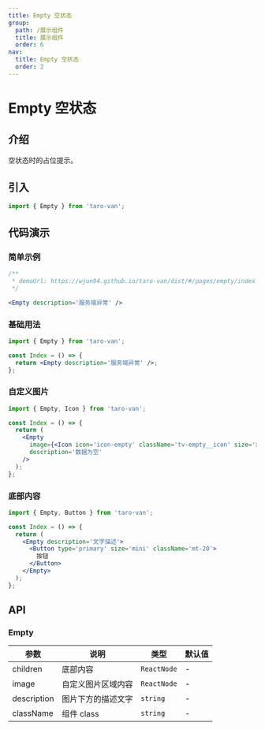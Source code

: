 ```yaml
---
title: Empty 空状态
group:
  path: /展示组件
  title: 展示组件
  order: 6
nav:
  title: Empty 空状态
  order: 2
---
```


# Empty 空状态

## 介绍

空状态时的占位提示。

## 引入

```jsx | pure
import { Empty } from 'taro-van';
```

## 代码演示

### 简单示例

```jsx | iframe
/**
 * demoUrl: https://wjun94.github.io/taro-van/dist/#/pages/empty/index
 */

<Empty description='服务端异常' />
```

### 基础用法

```jsx | pure
import { Empty } from 'taro-van';

const Index = () => {
  return <Empty description='服务端异常' />;
};
```

### 自定义图片

```jsx | pure
import { Empty, Icon } from 'taro-van';

const Index = () => {
  return (
    <Empty
      image={<Icon icon='icon-empty' className='tv-empty__icon' size='xxl' />}
      description='数据为空'
    />
  );
};
```

### 底部内容

```jsx | pure
import { Empty, Button } from 'taro-van';

const Index = () => {
  return (
    <Empty description='文字描述'>
      <Button type='primary' size='mini' className='mt-20'>
        按钮
      </Button>
    </Empty>
  );
};
```

## API

### Empty

| 参数        | 说明               | 类型        | 默认值 |
| ----------- | ------------------ | ----------- | ------ |
| children    | 底部内容           | `ReactNode` | -      |
| image       | 自定义图片区域内容 | `ReactNode` | -      |
| description | 图片下方的描述文字 | `string`    | -      |
| className   | 组件 class         | `string`    | -      |
